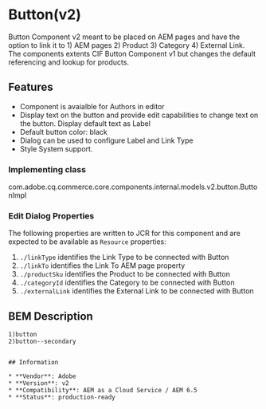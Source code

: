 <!--
Copyright 2019 Adobe Systems Incorporated

Licensed under the Apache License, Version 2.0 (the "License");
you may not use this file except in compliance with the License.
You may obtain a copy of the License at

    http://www.apache.org/licenses/LICENSE-2.0

Unless required by applicable law or agreed to in writing, software
distributed under the License is distributed on an "AS IS" BASIS,
WITHOUT WARRANTIES OR CONDITIONS OF ANY KIND, either express or implied.
See the License for the specific language governing permissions and
limitations under the License.
-->

# Button(v2) 

Button Component v2 meant to be placed on AEM pages and have the option to link it to 1) AEM pages 2) Product 3) Category
4) External Link. The components extents CIF Button Component v1 but changes the default referencing and lookup for products.

## Features

* Component is avaialble for Authors in editor
* Display text on the button and provide edit capabilities to change text on the button.
  Display default text as Label
* Default button color: black
* Dialog can be used to configure Label and Link Type
* Style System support.

### Implementing class
com.adobe.cq.commerce.core.components.internal.models.v2.button.ButtonImpl

### Edit Dialog Properties

The following properties are written to JCR for this component and are expected to be available as `Resource` properties:
1) `./linkType` identifies the Link Type to be connected with Button
2) `./linkTo`  identifies the Link To AEM page property
3) `./productSku` identifies the Product to be connected with Button
4) `./categoryId`  identifies the  Category to be connected with Button
5) `./externalLink` identifies the External Link to be connected with Button

## BEM Description

```
1)button
2)button--secondary


## Information

* **Vendor**: Adobe
* **Version**: v2
* **Compatibility**: AEM as a Cloud Service / AEM 6.5
* **Status**: production-ready

